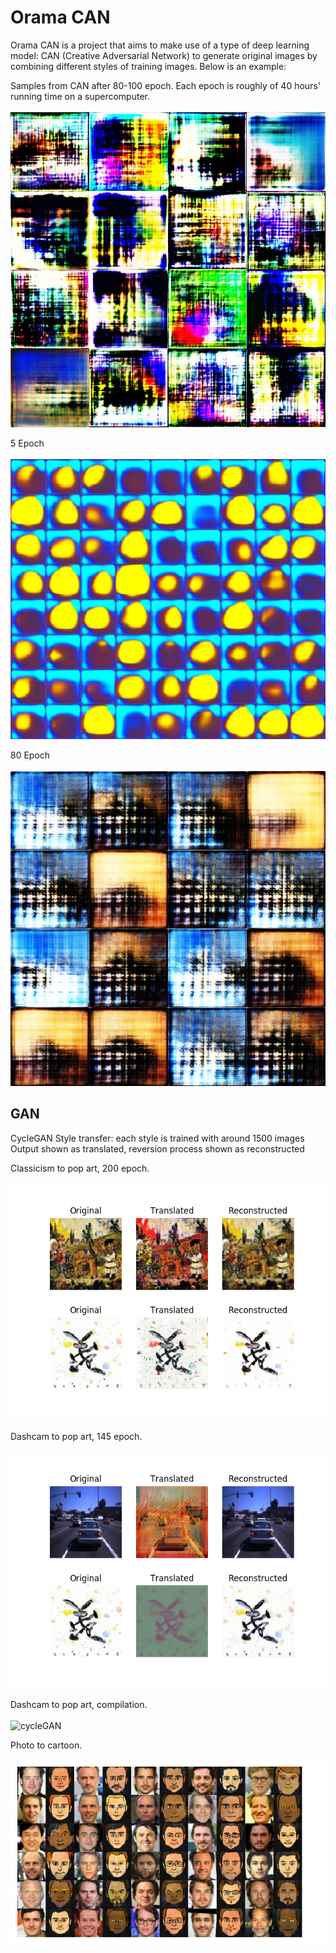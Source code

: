 # Orama CAN 
Orama CAN is a project that aims to make use of a type of deep learning model: CAN 
(Creative Adversarial Network) to generate original images by combining different 
styles of training images. Below is an example:

Samples from CAN after 80-100 epoch. Each epoch is roughly of 40 hours' running time on a supercomputer.<br /><br />
![collage0](assets/orama_collage.png)

5 Epoch<br /><br />
![collage1](assets/orama_CAN.png)


80 Epoch<br /><br />
![collage2](assets/orama0.png)



## GAN
CycleGAN Style transfer: each style is trained with around 1500 images<br />
Output shown as translated, reversion process shown as reconstructed<br />

Classicism to pop art, 200 epoch.<br /><br />
![collage](assets/orama_CycleGAN_199.png)

Dashcam to pop art, 145 epoch.<br /><br />
![collage](assets/orama_CycleGAN_145.png)

Dashcam to pop art, compilation.<br /><br />
![cycleGAN](assets/orama_cars.gif)

Photo to cartoon.<br /><br />
![cycleGAN](assets/orama_CycleGAN.png)


